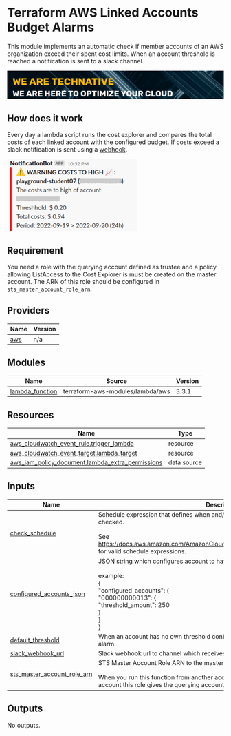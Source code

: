 # Terraform AWS Linked Accounts Budget Alarms

This module implements an automatic check if member accounts of an AWS
organization exceed their spent cost limits. When an account threshold is
reached a notification is sent to a slack channel.

[![](we-are-technative.png)](https://www.technative.nl)

## How does it work

Every day a lambda script runs the cost explorer and compares the total costs
of each linked account with the configured budget. If costs exceed a slack
notification is sent using a [webhook](https://api.slack.com/messaging/webhooks).

![](slacknot.png)


## Requirement

You need a role with the querying account defined as trustee and a policy
allowing ListAccess to the Cost Explorer is must be created on the master
account. The ARN of this role should be configured in
`sts_master_account_role_arn`.

<!-- BEGIN_TF_DOCS -->
## Providers

| Name | Version |
|------|---------|
| <a name="provider_aws"></a> [aws](#provider\_aws) | n/a |

## Modules

| Name | Source | Version |
|------|--------|---------|
| <a name="module_lambda_function"></a> [lambda\_function](#module\_lambda\_function) | terraform-aws-modules/lambda/aws | 3.3.1 |

## Resources

| Name | Type |
|------|------|
| [aws_cloudwatch_event_rule.trigger_lambda](https://registry.terraform.io/providers/hashicorp/aws/latest/docs/resources/cloudwatch_event_rule) | resource |
| [aws_cloudwatch_event_target.lambda_target](https://registry.terraform.io/providers/hashicorp/aws/latest/docs/resources/cloudwatch_event_target) | resource |
| [aws_iam_policy_document.lambda_extra_permissions](https://registry.terraform.io/providers/hashicorp/aws/latest/docs/data-sources/iam_policy_document) | data source |

## Inputs

| Name | Description | Type | Default | Required |
|------|-------------|------|---------|:--------:|
| <a name="input_check_schedule"></a> [check\_schedule](#input\_check\_schedule) | Schedule expression that defines when and/or how often the budgets should be checked.<br><br>See https://docs.aws.amazon.com/AmazonCloudWatch/latest/events/ScheduledEvents.html for valid schedule expressions. | `string` | `"rate(1 day)"` | no |
| <a name="input_configured_accounts_json"></a> [configured\_accounts\_json](#input\_configured\_accounts\_json) | JSON string which configures account to have their own threshold cost amount.<br><br>example:<br>{<br>  "configured\_accounts": {<br>    "000000000013": {<br>      "threshold\_amount": 250<br>    }<br>  }<br>} | `string` | `"{ \"configured_accounts\": {} }\n"` | no |
| <a name="input_default_threshold"></a> [default\_threshold](#input\_default\_threshold) | When an account has no own threshold configuration this default threshold triggers an alarm. | `number` | n/a | yes |
| <a name="input_slack_webhook_url"></a> [slack\_webhook\_url](#input\_slack\_webhook\_url) | Slack webhook url to channel which receives the notifications | `string` | n/a | yes |
| <a name="input_sts_master_account_role_arn"></a> [sts\_master\_account\_role\_arn](#input\_sts\_master\_account\_role\_arn) | STS Master Account Role ARN to the master account Cost Explorer Service.<br><br>When you run this function from another account then the master organization<br>account this role gives the querying account access. | `string` | `""` | no |

## Outputs

No outputs.
<!-- END_TF_DOCS -->
